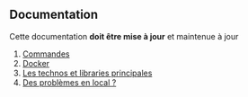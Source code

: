 ## Documentation

Cette documentation **doit être mise à jour** et maintenue à jour

1. [Commandes](./documentation/CMD.md)
2. [Docker](./documentation/DOCKER.md)
3. [Les technos et libraries principales](./documentation/TECHNOS.md)
5. [Des problèmes en local ?](./documentation/TROUBLESHOOTING.md)